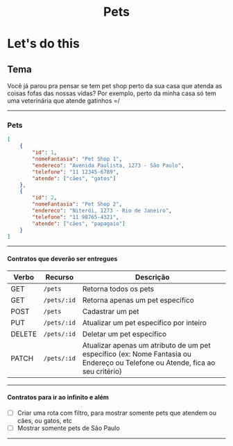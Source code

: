 <h1 align="center">
    <br>
    <p align="center">Pets<p>
</h1>

# Let's do this

## Tema

Você já parou pra pensar se tem pet shop perto da sua casa que atenda as coisas fofas das nossas vidas?
Por exemplo, perto da minha casa só tem uma veterinária que atende gatinhos =/

---

### Pets

```json
[
    {
        "id": 1,
        "nomeFantasia": "Pet Shop 1",
        "endereco": "Avenida Paulista, 1273 - São Paulo",
        "telefone": "11 12345-6789",
        "atende": ["cães", "gatos"]
    },
    {
        "id": 2,
        "nomeFantasia": "Pet Shop 2",
        "endereco": "Niterói, 1273 - Rio de Janeiro",
        "telefone": "11 98765-4321",
        "atende": ["cães", "papagaio"] 
    }
]
```

---

#### Contratos que deverão ser entregues

| Verbo        | Recurso      | Descrição                         |
| ------------ | ------------ | --------------------------------- |
| GET          | `/pets`      | Retorna todos os pets             |
| GET          | `/pets/:id`  | Retorna apenas um pet específico  |
| POST         | `/pets`      | Cadastrar um pet                  |
| PUT          | `/pets/:id`  | Atualizar um pet específico por inteiro       |
| DELETE       | `/pets/:id`  | Deletar um pet específico         |
| PATCH        | `/pets/:id`  | Atualizar apenas um atributo de um pet específico (ex: Nome Fantasia ou Endereço ou Telefone ou Atende, fica ao seu critério)      |

---

#### Contratos para ir ao infinito e além

- [ ] Criar uma rota com filtro, para mostrar somente pets que atendem ou cães, ou gatos, etc
- [ ] Mostrar somente pets de São Paulo

---

